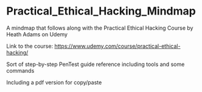 # Practical_Ethical_Hacking_Mindmap
A mindmap that follows along with the Practical Ethical Hacking Course by Heath Adams on Udemy 

Link to the course: https://www.udemy.com/course/practical-ethical-hacking/

Sort of step-by-step PenTest guide reference including tools and some commands

Including a pdf version for copy/paste
